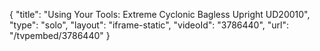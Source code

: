 {
    "title": "Using Your Tools:  Extreme Cyclonic Bagless Upright UD20010",
    "type": "solo",
    "layout": "iframe-static",
    "videoId": "3786440",
    "url": "\/tvpembed\/3786440"
}